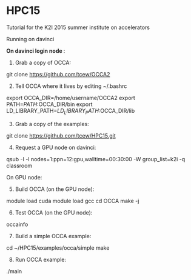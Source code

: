 # HPC15
Tutorial for the K2I 2015 summer institute on accelerators

Running on davinci

<b> On davinci login node </b>:
 
1. Grab a copy of OCCA:

git clone https://github.com/tcew/OCCA2

2. Tell OCCA where it lives by editing ~/.bashrc

export OCCA_DIR=/home/username/OCCA2
export PATH=$PATH:$OCCA_DIR/bin
export LD_LIBRARY_PATH=$LD_LIBRARY_PATH:$OCCA_DIR/lib

3. Grab a copy of the examples:

git clone https://github.com/tcew/HPC15.git

4. Request a GPU node on davinci:

qsub -I -l nodes=1:ppn=12:gpu,walltime=00:30:00 -W group_list=k2i -q classroom

On GPU node:

5. Build OCCA (on the GPU node): 

module load cuda
module load gcc
cd OCCA
make -j

6. Test OCCA (on the GPU node):

occainfo
 
7. Build a simple OCCA example:

cd ~/HPC15/examples/occa/simple
make 

8. Run OCCA example:

./main

